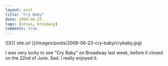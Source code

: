 ```yaml
---
layout: post
title: "Cry Baby"
date: 2008-06-23
tags: [shows, broadway]
comments: true
---
```

![]({{ site.url }}/images/posts/2008-06-23-cry-baby/crybaby.jpg)

I was very lucky to see "Cry Baby" on Broadway last week, before it closed on the 22nd of June. Sad. I really enjoyed it.
